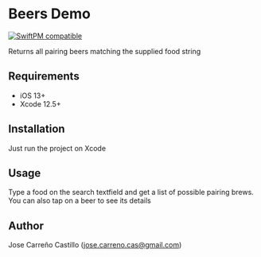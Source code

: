 # Beers Demo
[![SwiftPM compatible](https://img.shields.io/badge/SwiftPM-compatible-4BC51D.svg?style=flat)](https://swift.org/package-manager/)

Returns all pairing beers matching the supplied food string

## Requirements
* iOS 13+
* Xcode 12.5+

## Installation
Just run the project on Xcode

## Usage
Type a food on the search textfield and get a list of possible pairing brews. You can also tap on a beer to see its details

## Author
Jose Carreño Castillo (jose.carreno.cas@gmail.com)
